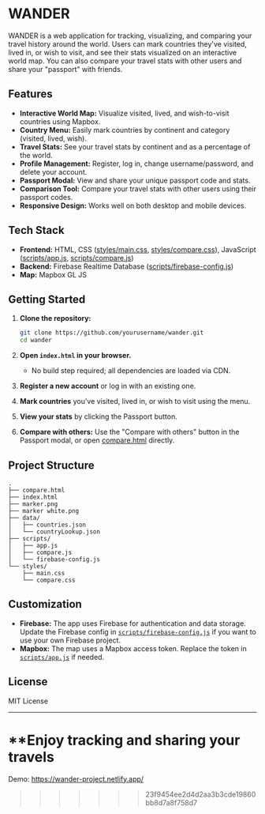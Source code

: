 # WANDER

WANDER is a web application for tracking, visualizing, and comparing your travel history around the world. Users can mark countries they've visited, lived in, or wish to visit, and see their stats visualized on an interactive world map. You can also compare your travel stats with other users and share your "passport" with friends.

## Features

- **Interactive World Map:** Visualize visited, lived, and wish-to-visit countries using Mapbox.
- **Country Menu:** Easily mark countries by continent and category (visited, lived, wish).
- **Travel Stats:** See your travel stats by continent and as a percentage of the world.
- **Profile Management:** Register, log in, change username/password, and delete your account.
- **Passport Modal:** View and share your unique passport code and stats.
- **Comparison Tool:** Compare your travel stats with other users using their passport codes.
- **Responsive Design:** Works well on both desktop and mobile devices.

## Tech Stack

- **Frontend:** HTML, CSS ([styles/main.css](styles/main.css), [styles/compare.css](styles/compare.css)), JavaScript ([scripts/app.js](scripts/app.js), [scripts/compare.js](scripts/compare.js))
- **Backend:** Firebase Realtime Database ([scripts/firebase-config.js](scripts/firebase-config.js))
- **Map:** Mapbox GL JS

## Getting Started

1. **Clone the repository:**
   ```sh
   git clone https://github.com/yourusername/wander.git
   cd wander
   ```

2. **Open `index.html` in your browser.**
   - No build step required; all dependencies are loaded via CDN.

3. **Register a new account** or log in with an existing one.

4. **Mark countries** you've visited, lived in, or wish to visit using the menu.

5. **View your stats** by clicking the Passport button.

6. **Compare with others:** Use the "Compare with others" button in the Passport modal, or open [compare.html](compare.html) directly.

## Project Structure

```
.
├── compare.html
├── index.html
├── marker.png
├── marker white.png
├── data/
│   ├── countries.json
│   └── countryLookup.json
├── scripts/
│   ├── app.js
│   ├── compare.js
│   └── firebase-config.js
└── styles/
    ├── main.css
    └── compare.css
```

## Customization

- **Firebase:** The app uses Firebase for authentication and data storage. Update the Firebase config in [`scripts/firebase-config.js`](scripts/firebase-config.js) if you want to use your own Firebase project.
- **Mapbox:** The map uses a Mapbox access token. Replace the token in [`scripts/app.js`](scripts/app.js) if needed.

## License

MIT License

---

**Enjoy tracking and sharing your travels
=======
Demo: https://wander-project.netlify.app/
>>>>>>> 23f9454ee2d4d2aa3b3cde19860bb8d7a8f758d7
